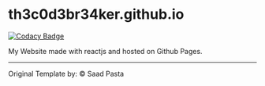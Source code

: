 # th3c0d3br34ker.github.io

[![Codacy Badge](https://api.codacy.com/project/badge/Grade/a8ad88c1ea6f4cd58430b67798bb458f)](https://app.codacy.com/manual/th3c0d3br34ker/th3c0d3br34ker.github.io?utm_source=github.com&utm_medium=referral&utm_content=th3c0d3br34ker/th3c0d3br34ker.github.io&utm_campaign=Badge_Grade_Dashboard)

My Website made with reactjs and hosted on Github Pages.

---

Original Template by: © Saad Pasta
